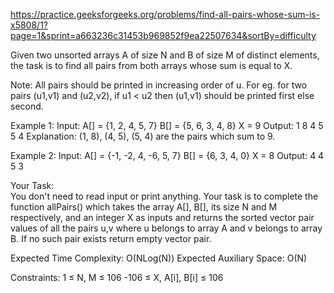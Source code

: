https://practice.geeksforgeeks.org/problems/find-all-pairs-whose-sum-is-x5808/1?page=1&sprint=a663236c31453b969852f9ea22507634&sortBy=difficulty

Given two unsorted arrays A of size N and B of size M of distinct elements, the task is to find all pairs from both arrays whose sum is equal to X.

Note: All pairs should be printed in increasing order of u. For eg. for two pairs (u1,v1) and (u2,v2), if u1 < u2 then
(u1,v1) should be printed first else second.

Example 1:
Input:
A[] = {1, 2, 4, 5, 7}
B[] = {5, 6, 3, 4, 8} 
X = 9 
Output: 
1 8
4 5 
5 4
Explanation:
(1, 8), (4, 5), (5, 4) are the
pairs which sum to 9.

Example 2:
Input:
A[] = {-1, -2, 4, -6, 5, 7}
B[] = {6, 3, 4, 0} 
X = 8 
Output:
4 4 
5 3

Your Task:  
You don't need to read input or print anything. Your task is to complete the function allPairs() which takes the array A[], B[], its size N and M respectively, and an integer X as inputs and returns the sorted vector pair values of all the pairs u,v where u belongs to array A and v belongs to array B. If no such pair exists return empty vector pair.


Expected Time Complexity: O(NLog(N))
Expected Auxiliary Space: O(N)


Constraints:
1 ≤ N, M ≤ 106
-106 ≤ X, A[i], B[i] ≤ 106

